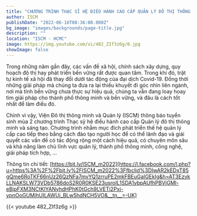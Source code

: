 ```yaml
---
title: "CHƯƠNG TRÌNH THẠC SĨ HỆ ĐIỀU HÀNH CAO CẤP QUẢN LÝ ĐÔ THỊ THÔNG MINH VÀ SÁNG TẠO"
author: ISCM
publishDate: "2022-06-16T08:36:00.000Z"
bg_image: "images/backgrounds/page-title.jpg"
description: "" 
location: "ISCM - HCMC"
image: https://img.youtube.com/vi/482_ZIf3z6g/0.jpg
showImage: false
---
```

Trong những năm gần đây, các vấn đề xã hội, chính sách xây dựng, quy hoạch đô thị hay phát triển bền vững rất được quan tâm. Trong khi đó, trật tự kinh tế xã hội đã thay đổi dưới tác động của đại dịch Covid-19. Đồng thời những giải pháp mà chúng ta đưa ra lại thiếu khuyết đi góc nhìn liên ngành, nơi mà tính bền vững chưa thực sự hiệu quả, chúng ta vẫn đang loay hoay tìm giải pháp cho thành phố thông minh và bền vững, và đâu là cách tốt nhất để làm điều đó.

Chính vì vậy, Viện Đô thị thông minh và Quản lý (ISCM) thông báo tuyển sinh mùa 2 chương trình Thạc sỹ hệ điều hành cao cấp Quản lý đô thị thông minh và sáng tạo. Chương trình nhằm mục đích phát triển thế hệ quản lý cấp cao tiếp theo bằng cách đào tạo người học để có thể lãnh đạo và giải quyết các vấn đề có tác động rộng một cách hiệu quả, có chuyên môn sâu và khả năng làm chủ lĩnh vực quản lý, thành phố thông minh, công nghệ, giải pháp tích hợp, …

Thông tin chi tiết: [https://bit.ly/ISCM_m2022](https://l.facebook.com/l.php?u=https%3A%2F%2Fbit.ly%2FISCM_m2022%3Ffbclid%3DIwAR2kEDxT85gQme6RoTKF66nUz26QzNFa7mvYQ1zrruPE2mkFBEuGaIGEkIg&h=AT3EzykLLNAKSLW73VDb5786doS2R0R0KSE23usroIL1SDA1ybpAUfhPBVjGMl-eBjpFXM3NCtKlYANyhdHPhK0tGch9LVETi2Pxj-ypnOoGUMihUILAWUj_BLw5hdNCH5VO&__tn__=-UK)

{{< youtube 482_ZIf3z6g >}}